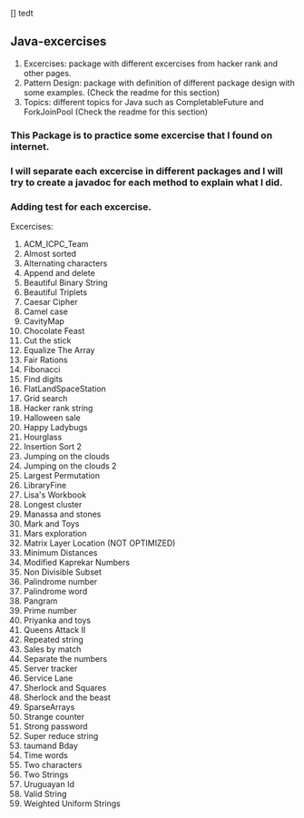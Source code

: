 [] tedt
## Java-excercises

1. Excercises: package with different excercises from hacker rank and other pages.
2. Pattern Design: package with definition of different package design with some examples. (Check the readme for this section)
3. Topics: different topics for Java such as CompletableFuture and ForkJoinPool (Check the readme for this section)

### This Package is to practice some excercise that I found on internet.
### I will separate each excercise in different packages and I will try to create a javadoc for each method to explain what I did.
### Adding test for each excercise.
Excercises:

1. ACM_ICPC_Team
2. Almost sorted
3. Alternating characters
4. Append and delete
5. Beautiful Binary String
6. Beautiful Triplets
7. Caesar Cipher
8. Camel case
9. CavityMap
10. Chocolate Feast
11. Cut the stick
12. Equalize The Array
13. Fair Rations
14. Fibonacci
15. Find digits
16. FlatLandSpaceStation
17. Grid search
18. Hacker rank string
19. Halloween sale
20. Happy Ladybugs
21. Hourglass
22. Insertion Sort 2
23. Jumping on the clouds
24. Jumping on the clouds 2
25. Largest Permutation
26. LibraryFine
27. Lisa's Workbook
28. Longest cluster
29. Manassa and stones
30. Mark and Toys
31. Mars exploration 
32. Matrix Layer Location (NOT OPTIMIZED)
33. Minimum Distances
34. Modified Kaprekar Numbers
35. Non Divisible Subset
36. Palindrome number
37. Palindrome word
38. Pangram
39. Prime number
40. Priyanka and toys
41. Queens Attack II
42. Repeated string
43. Sales by match
44. Separate the numbers
45. Server tracker
46. Service Lane
47. Sherlock and Squares
48. Sherlock and the beast
49. SparseArrays
50. Strange counter
51. Strong password
52. Super reduce string
53. taumand Bday
54. Time words
55. Two characters
56. Two Strings
57. Uruguayan Id
58. Valid String
59. Weighted Uniform Strings
